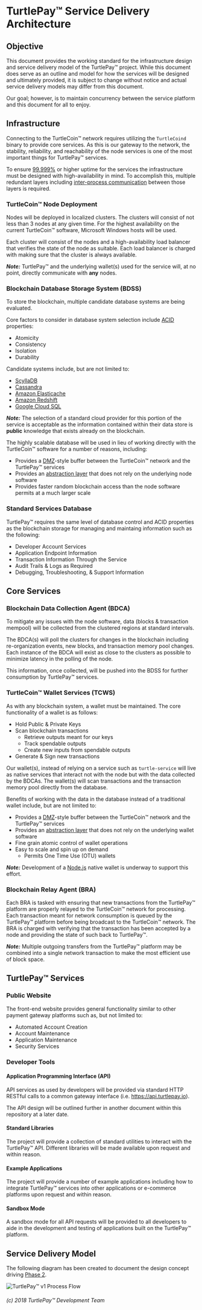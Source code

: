 # TurtlePay™ Service Delivery Architecture

## Objective

This document provides the working standard for the infrastructure design and service delivery model of the TurtlePay™ project. While this document does serve as an outline and model for how the services will be designed and ultimately provided, it is subject to change without notice and actual service delivery models may differ from this document.

Our goal; however, is to maintain concurrency between the service platform and this document for all to enjoy.

## Infrastructure

Connecting to the TurtleCoin™ network requires utilizing the `TurtleCoind` binary to provide core services. As this is our gateway to the network, the stability, reliability, and reachability of the node services is one of the most important things for TurtlePay™ services.

To ensure [99.999%](https://en.wikipedia.org/wiki/High_availability#Percentage_calculation) or higher uptime for the services the infrastructure must be designed with high-availability in mind. To accomplish this, multiple redundant layers including [inter-process communication](https://en.wikipedia.org/wiki/Inter-process_communication) between those layers is required.

### TurtleCoin™ Node Deployment

Nodes will be deployed in localized clusters. The clusters will consist of not less than 3 nodes at any given time. For the highest availability on the current TurtleCoin™ software, Microsoft Windows hosts will be used.

Each cluster will consist of the nodes and a high-availability load balancer that verifies the state of the node as suitable. Each load balancer is charged with making sure that the cluster is always available.

***Note:*** TurtlePay™ and the underlying wallet(s) used for the service will, at no point, directly communicate with **any** nodes.

### Blockchain Database Storage System (BDSS)

To store the blockchain, multiple candidate database systems are being evaluated.

Core factors to consider in database system selection include [ACID](https://en.wikipedia.org/wiki/ACID_(computer_science)) properties:

* Atomicity
* Consistency
* Isolation
* Durability

Candidate systems include, but are not limited to:

* [ScyllaDB](https://www.scylladb.com/)
* [Cassandra](http://cassandra.apache.org/)
* [Amazon Elasticache](https://aws.amazon.com/elasticache/)
* [Amazon Redshift](https://aws.amazon.com/redshift/)
* [Google Cloud SQL](https://cloud.google.com/sql/)

***Note:*** The selection of a standard cloud provider for this portion of the service is acceptable as the information contained within their data store is **public** knowledge that exists already on the blockchain.

The highly scalable database will be used in lieu of working directly with the TurtleCoin™ software for a number of reasons, including:

* Provides a [DMZ](https://en.wikipedia.org/wiki/DMZ_(computing))-style buffer between the TurtleCoin™ network and the TurtlePay™ services
* Provides an [abstraction layer](https://en.wikipedia.org/wiki/Abstraction_layer) that does not rely on the underlying node software
* Provides faster random blockchain access than the node software permits at a much larger scale

### Standard Services Database

TurtlePay™ requires the same level of database control and ACID properties as the blockchain storage for managing and maintaing information such as the following:

* Developer Account Services
* Application Endpoint Information
* Transaction Information Through the Service
* Audit Trails & Logs as Required
* Debugging, Troubleshooting, & Support Information

## Core Services

### Blockchain Data Collection Agent (BDCA)

To mitigate any issues with the node software, data (blocks & transaction mempool) will be collected from the clustered regions at standard intervals.

The BDCA(s) will poll the clusters for changes in the blockchain including re-organization events, new blocks, and transaction memory pool changes. Each instance of the BDCA will exist as close to the clusters as possible to minimize latency in the polling of the node.

This information, once collected, will be pushed into the BDSS for further consumption by TurtlePay™ services.

### TurtleCoin™ Wallet Services (TCWS)

As with any blockchain system, a wallet must be maintained. The core functionality of a wallet is as follows:

* Hold Public & Private Keys
* Scan blockchain transactions
  * Retrieve outputs meant for our keys
  * Track spendable outputs
  * Create new inputs from spendable outputs
* Generate & Sign new transactions

Our wallet(s), instead of relying on a service such as `turtle-service` will live as native services that interact not with the node but with the data collected by the BDCAs. The wallet(s) will scan transactions and the transaction memory pool directly from the database.

Benefits of working with the data in the database instead of a traditional wallet include, but are not limited to:

* Provides a [DMZ](https://en.wikipedia.org/wiki/DMZ_(computing))-style buffer between the TurtleCoin™ network and the TurtlePay™ services
* Provides an [abstraction layer](https://en.wikipedia.org/wiki/Abstraction_layer) that does not rely on the underlying wallet software
* Fine grain atomic control of wallet operations
* Easy to scale and spin up on demand
  * Permits One Time Use (OTU) wallets

***Note:*** Development of a [Node.js](https://nodejs.org/) native wallet is underway to support this effort.

### Blockchain Relay Agent (BRA)

Each BRA is tasked with ensuring that new transactions from the TurtlePay™ platform are properly relayed to the TurtleCoin™ network for processing. Each transaction meant for network consumption is queued by the TurtlePay™ platform before being broadcast to the TurtleCoin™ network. The BRA is charged with verifying that the transaction has been accepted by a node and providing the state of such back to TurtlePay™.

***Note:*** Multiple outgoing transfers from the TurtlePay™ platform may be combined into a single network transaction to make the most efficient use of block space.

## TurtlePay™ Services

### Public Website

The front-end website provides general functionality similar to other payment gateway platforms such as, but not limited to:

* Automated Account Creation
* Account Maintenance
* Application Maintenance
* Security Services

### Developer Tools

#### Application Programming Interface (API)

API services as used by developers will be provided via standard HTTP RESTful calls to a common gateway interface (i.e. https://api.turtlepay.io).

The API design will be outlined further in another document within this repository at a later date.

#### Standard Libraries

The project will provide a collection of standard utilities to interact with the TurtlePay™ API. Different libraries will be made available upon request and within reason.

#### Example Applications

The project will provide a number of example applications including how to integrate TurtlePay™ services into other applications or e-commerce platforms upon request and within reason.

#### Sandbox Mode

A sandbox mode for all API requests will be provided to all developers to aide in the development and testing of applications built on the TurtlePay™ platform.

## Service Delivery Model

The following diagram has been created to document the design concept driving [Phase 2](https://github.com/TurtlePay/architecture/blob/master/Roadmap.md#phase-2).

![TurtlePay™ v1 Process Flow](https://i.imgur.com/vaTjx5P.png)

###### (c) 2018 TurtlePay™ Development Team